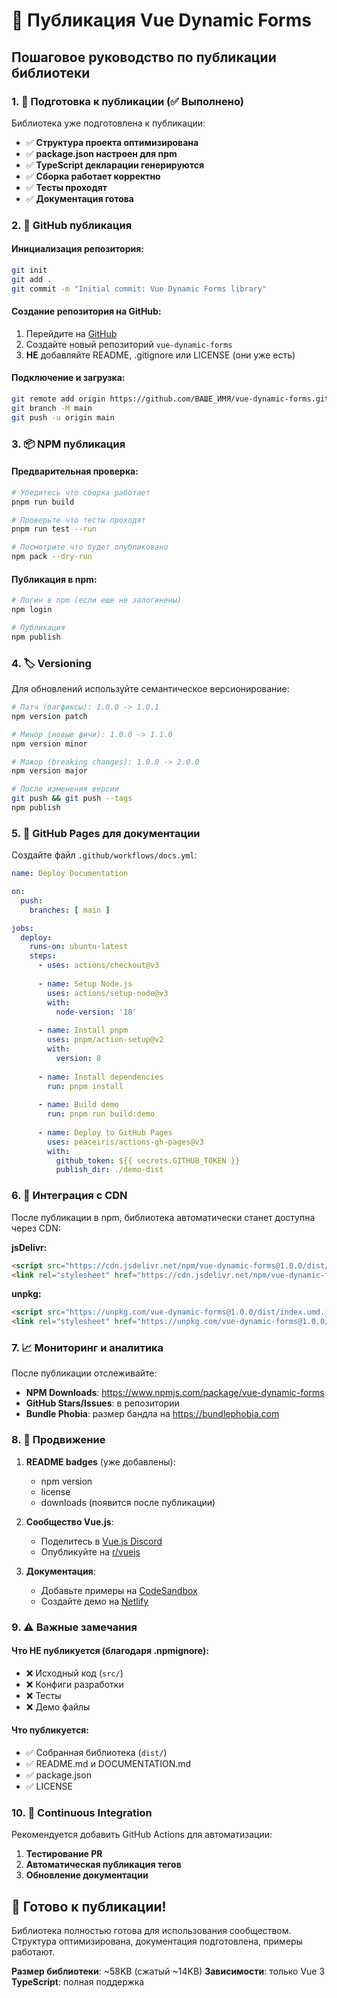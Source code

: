 # 🚀 Публикация Vue Dynamic Forms

## Пошаговое руководство по публикации библиотеки

### 1. 📁 Подготовка к публикации (✅ Выполнено)

Библиотека уже подготовлена к публикации:

- ✅ **Структура проекта оптимизирована**
- ✅ **package.json настроен для npm**
- ✅ **TypeScript декларации генерируются**
- ✅ **Сборка работает корректно**
- ✅ **Тесты проходят**
- ✅ **Документация готова**

### 2. 🔨 GitHub публикация

#### Инициализация репозитория:
```bash
git init
git add .
git commit -m "Initial commit: Vue Dynamic Forms library"
```

#### Создание репозитория на GitHub:
1. Перейдите на [GitHub](https://github.com)
2. Создайте новый репозиторий `vue-dynamic-forms`
3. **НЕ** добавляйте README, .gitignore или LICENSE (они уже есть)

#### Подключение и загрузка:
```bash
git remote add origin https://github.com/ВАШЕ_ИМЯ/vue-dynamic-forms.git
git branch -M main
git push -u origin main
```

### 3. 📦 NPM публикация

#### Предварительная проверка:
```bash
# Убедитесь что сборка работает
pnpm run build

# Проверьте что тесты проходят
pnpm run test --run

# Посмотрите что будет опубликовано
npm pack --dry-run
```

#### Публикация в npm:
```bash
# Логин в npm (если еще не залогинены)
npm login

# Публикация
npm publish
```

### 4. 🏷️ Versioning

Для обновлений используйте семантическое версионирование:

```bash
# Патч (багфиксы): 1.0.0 -> 1.0.1
npm version patch

# Минор (новые фичи): 1.0.0 -> 1.1.0  
npm version minor

# Мажор (breaking changes): 1.0.0 -> 2.0.0
npm version major

# После изменения версии
git push && git push --tags
npm publish
```

### 5. 📄 GitHub Pages для документации

Создайте файл `.github/workflows/docs.yml`:

```yaml
name: Deploy Documentation

on:
  push:
    branches: [ main ]

jobs:
  deploy:
    runs-on: ubuntu-latest
    steps:
      - uses: actions/checkout@v3
      
      - name: Setup Node.js
        uses: actions/setup-node@v3
        with:
          node-version: '18'
          
      - name: Install pnpm
        uses: pnpm/action-setup@v2
        with:
          version: 8
          
      - name: Install dependencies
        run: pnpm install
        
      - name: Build demo
        run: pnpm run build:demo
        
      - name: Deploy to GitHub Pages
        uses: peaceiris/actions-gh-pages@v3
        with:
          github_token: ${{ secrets.GITHUB_TOKEN }}
          publish_dir: ./demo-dist
```

### 6. 🔗 Интеграция с CDN

После публикации в npm, библиотека автоматически станет доступна через CDN:

**jsDelivr:**
```html
<script src="https://cdn.jsdelivr.net/npm/vue-dynamic-forms@1.0.0/dist/index.umd.js"></script>
<link rel="stylesheet" href="https://cdn.jsdelivr.net/npm/vue-dynamic-forms@1.0.0/dist/style.css">
```

**unpkg:**
```html
<script src="https://unpkg.com/vue-dynamic-forms@1.0.0/dist/index.umd.js"></script>
<link rel="stylesheet" href="https://unpkg.com/vue-dynamic-forms@1.0.0/dist/style.css">
```

### 7. 📈 Мониторинг и аналитика

После публикации отслеживайте:
- **NPM Downloads**: https://www.npmjs.com/package/vue-dynamic-forms
- **GitHub Stars/Issues**: в репозитории
- **Bundle Phobia**: размер бандла на https://bundlephobia.com

### 8. 🎯 Продвижение

1. **README badges** (уже добавлены):
   - npm version
   - license
   - downloads (появится после публикации)

2. **Сообщество Vue.js**:
   - Поделитесь в [Vue.js Discord](https://discord.com/invite/vue)
   - Опубликуйте на [r/vuejs](https://reddit.com/r/vuejs)

3. **Документация**:
   - Добавьте примеры на [CodeSandbox](https://codesandbox.io)
   - Создайте демо на [Netlify](https://netlify.com)

### 9. ⚠️ Важные замечания

#### Что НЕ публикуется (благодаря .npmignore):
- ❌ Исходный код (`src/`)
- ❌ Конфиги разработки
- ❌ Тесты
- ❌ Демо файлы

#### Что публикуется:
- ✅ Собранная библиотека (`dist/`)
- ✅ README.md и DOCUMENTATION.md
- ✅ package.json
- ✅ LICENSE

### 10. 🔄 Continuous Integration

Рекомендуется добавить GitHub Actions для автоматизации:

1. **Тестирование PR**
2. **Автоматическая публикация тегов**
3. **Обновление документации**

## 🎉 Готово к публикации!

Библиотека полностью готова для использования сообществом. Структура оптимизирована, документация подготовлена, примеры работают.

**Размер библиотеки**: ~58KB (сжатый ~14KB)
**Зависимости**: только Vue 3
**TypeScript**: полная поддержка